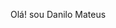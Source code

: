 Olá! sou Danilo  Mateus

<!--
**Danilo-Mateus/Danilo-Mateus** is a ✨ _special_ ✨ repository because its `README.md` (this file) appears on your GitHub profile.



- 🔭 Estou trabalhando com javascript.
- 🌱 Estou estudando typescript.
- ⚡  Amo programar e aprender coisas novas.

<div  align="center" style="margin-bottom:100px">
<img width=55% align="center"  src="https://github-readme-streak-stats.herokuapp.com?user=kyronsatt&theme=radical&mode=weekly" />
<img width=40% align="center" src="https://github-readme-stats-git-main-danilo-mateus.vercel.app/api/top-langs/?username=kyronsatt&show_icons=true&theme=radical&layout=compact" />
 </div>

MINHAS HABILIDADES:
https://img.shields.io/badge/HTML5-E34F26?style=for-the-badge&logo=html5&logoColor=white
https://img.shields.io/badge/JavaScript-323330?style=for-the-badge&logo=javascript&logoColor=F7DF1E
https://img.shields.io/badge/CSS3-1572B6?style=for-the-badge&logo=css3&logoColor=white
https://img.shields.io/badge/TypeScript-007ACC?style=for-the-badge&logo=typescript&logoColor=white

 
